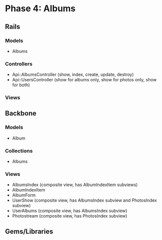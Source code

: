# Phase 4: Albums

## Rails
### Models
* Albums

### Controllers
* Api::AlbumsController (show, index, create, update, destroy)
* Api::UsersController (show for albums only, show for photos only, show for both)

### Views

## Backbone
### Models
* Album

### Collections
* Albums

### Views
* AlbumsIndex (composite view, has AlbumIndexItem subviews)
* AlbumIndexItem
* AlbumForm
* UserShow (composite view, has AlbumsIndex subview and PhotosIndex subview)
* UserAlbums (composite view, has AlbumsIndex subview)
* Photostream (composite view, has PhotosIndex subview)

## Gems/Libraries
